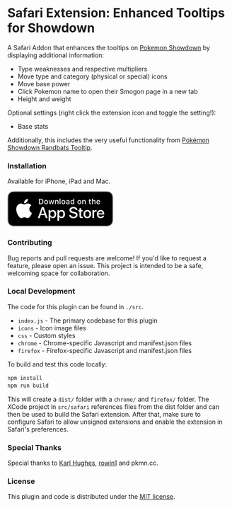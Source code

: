 # Safari Extension: Enhanced Tooltips for Showdown
A Safari Addon that enhances the tooltips on [Pokemon Showdown](http://play.pokemonshowdown.com/)  by displaying additional information:

- Type weaknesses and respective multipliers
- Move type and category (physical or special) icons
- Move base power
- Click Pokemon name to open their Smogon page in a new tab
- Height and weight

Optional settings (right click the extension icon and toggle the setting!):
- Base stats

Additionally, this includes the very useful functionality from [Pokémon Showdown Randbats Tooltip](https://www.smogon.com/forums/threads/pokémon-showdown-randbats-tooltip.3686306/).

### Installation
Available for iPhone, iPad and Mac.

[![Download on the App Store](screenshots/download-on-the-app-store.svg)](https://apps.apple.com/de/app/enhanced-tooltips-for-showdown/id1612964050?l=en)

### Contributing
Bug reports and pull requests are welcome!  If you'd like to request a feature, please open an issue.  This project is intended to be a safe, welcoming space for collaboration.

### Local Development
The code for this plugin can be found in `./src`.

- `index.js` - The primary codebase for this plugin
- `icons` - Icon image files
- `css` - Custom styles
- `chrome` - Chrome-specific Javascript and manifest.json files
- `firefox` - Firefox-specific Javascript and manifest.json files

To build and test this code locally:

```bash
npm install
npm run build
```

This will create a `dist/` folder with a `chrome/` and `firefox/` folder. The XCode project in `src/safari` references files from the dist folder and can then be used to build the Safari extension. After that, make sure to configure Safari to allow unsigned extensions and enable the extension in Safari's preferences.

### Special Thanks
Special thanks to [Karl Hughes](https://github.com/karllhughes), [rowin1](https://github.com/rowin1/Pokemon-Showdown-Enhanced-Tooltips) and pkmn.cc.

### License
This plugin and code is distributed under the [MIT license](https://opensource.org/licenses/MIT).
